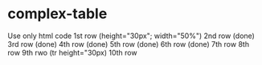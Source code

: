 # complex-table
Use only html code
 1st row (height="30px"; width="50%")
 2nd row (done)
 3rd row (done)
 4th row (done) 
 5th row (done)
 6th row (done)
 7th row
 8th row
 9th rwo (tr height="30px)
 10th row
